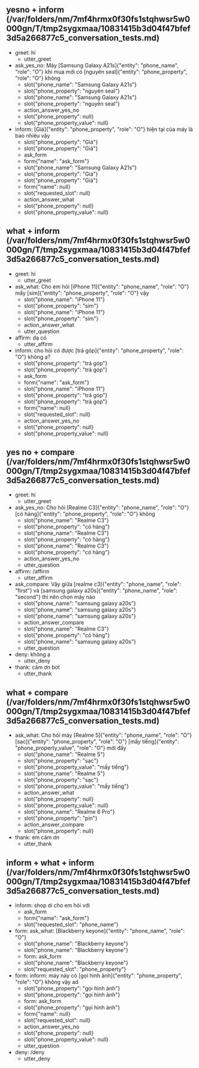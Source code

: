 ## yesno + inform (/var/folders/nm/7mf4hrmx0f30fs1stqhwsr5w0000gn/T/tmp2sygxmaa/10831415b3d04f47bfef3d5a266877c5_conversation_tests.md)
* greet: hi
    - utter_greet
* ask_yes_no: Máy [Samsung Galaxy A21s]{"entity": "phone_name", "role": "O"} khi mua mới có [nguyên seal]{"entity": "phone_property", "role": "O"} không
    - slot{"phone_name": "Samsung Galaxy A21s"}
    - slot{"phone_property": "nguyên seal"}
    - slot{"phone_name": "Samsung Galaxy A21s"}
    - slot{"phone_property": "nguyên seal"}
    - action_answer_yes_no
    - slot{"phone_property": null}
    - slot{"phone_property_value": null}
* inform: [Giá]{"entity": "phone_property", "role": "O"} hiện tại của máy là bao nhiêu vậy
    - slot{"phone_property": "Giá"}
    - slot{"phone_property": "Giá"}
    - ask_form
    - form{"name": "ask_form"}
    - slot{"phone_name": "Samsung Galaxy A21s"}
    - slot{"phone_property": "Giá"}
    - slot{"phone_property": "Giá"}
    - form{"name": null}
    - slot{"requested_slot": null}
    - action_answer_what   <!-- predicted: action_listen -->
    - slot{"phone_property": null}
    - slot{"phone_property_value": null}


## what + inform (/var/folders/nm/7mf4hrmx0f30fs1stqhwsr5w0000gn/T/tmp2sygxmaa/10831415b3d04f47bfef3d5a266877c5_conversation_tests.md)
* greet: hi
    - utter_greet
* ask_what: Cho em hỏi [iPhone 11]{"entity": "phone_name", "role": "O"} mấy [sim]{"entity": "phone_property", "role": "O"} vậy
    - slot{"phone_name": "iPhone 11"}
    - slot{"phone_property": "sim"}
    - slot{"phone_name": "iPhone 11"}
    - slot{"phone_property": "sim"}
    - action_answer_what
    - utter_question   <!-- predicted: action_listen -->
* affirm: dạ có
    - utter_affirm
* inform: cho hỏi có được [trả góp]{"entity": "phone_property", "role": "O"} không ạ?
    - slot{"phone_property": "trả góp"}
    - slot{"phone_property": "trả góp"}
    - ask_form
    - form{"name": "ask_form"}
    - slot{"phone_name": "iPhone 11"}
    - slot{"phone_property": "trả góp"}
    - slot{"phone_property": "trả góp"}
    - form{"name": null}
    - slot{"requested_slot": null}
    - action_answer_yes_no   <!-- predicted: action_listen -->
    - slot{"phone_property": null}
    - slot{"phone_property_value": null}


## yes no + compare (/var/folders/nm/7mf4hrmx0f30fs1stqhwsr5w0000gn/T/tmp2sygxmaa/10831415b3d04f47bfef3d5a266877c5_conversation_tests.md)
* greet: hi
    - utter_greet
* ask_yes_no: Cho hỏi [Realme C3]{"entity": "phone_name", "role": "O"} [có hàng]{"entity": "phone_property", "role": "O"} không
    - slot{"phone_name": "Realme C3"}
    - slot{"phone_property": "có hàng"}
    - slot{"phone_name": "Realme C3"}
    - slot{"phone_property": "có hàng"}
    - slot{"phone_name": "Realme C3"}
    - slot{"phone_property": "có hàng"}
    - action_answer_yes_no
    - utter_question   <!-- predicted: action_listen -->
* affirm: /affirm
    - utter_affirm
* ask_compare: Vậy giữa [realme c3]{"entity": "phone_name", "role": "first"} và [samsung galaxy a20s]{"entity": "phone_name", "role": "second"} thì nên chọn máy nào
    - slot{"phone_name": "samsung galaxy a20s"}
    - slot{"phone_name": "samsung galaxy a20s"}
    - slot{"phone_name": "samsung galaxy a20s"}
    - action_answer_compare
    - slot{"phone_name": "Realme C3"}
    - slot{"phone_property": "có hàng"}
    - slot{"phone_name": "samsung galaxy a20s"}
    - utter_question   <!-- predicted: action_listen -->
* deny: không ạ
    - utter_deny
* thank: cảm ơn bot
    - utter_thank


## what + compare (/var/folders/nm/7mf4hrmx0f30fs1stqhwsr5w0000gn/T/tmp2sygxmaa/10831415b3d04f47bfef3d5a266877c5_conversation_tests.md)
* ask_what: Cho hỏi máy [Realme 5]{"entity": "phone_name", "role": "O"} [sạc]{"entity": "phone_property", "role": "O"} [mấy tiếng]{"entity": "phone_property_value", "role": "O"} mới đầy
    - slot{"phone_name": "Realme 5"}
    - slot{"phone_property": "sạc"}
    - slot{"phone_property_value": "mấy tiếng"}
    - slot{"phone_name": "Realme 5"}
    - slot{"phone_property": "sạc"}
    - slot{"phone_property_value": "mấy tiếng"}
    - action_answer_what
    - slot{"phone_property": null}
    - slot{"phone_property_value": null}
    - slot{"phone_name": "Realme 6 Pro"}
    - slot{"phone_property": "pin"}
    - action_answer_compare   <!-- predicted: action_listen -->
    - slot{"phone_property": null}
* thank: em cảm ơn
    - utter_thank


## inform + what + inform (/var/folders/nm/7mf4hrmx0f30fs1stqhwsr5w0000gn/T/tmp2sygxmaa/10831415b3d04f47bfef3d5a266877c5_conversation_tests.md)
* inform: shop ơi cho em hỏi với
    - ask_form
    - form{"name": "ask_form"}
    - slot{"requested_slot": "phone_name"}
* form: ask_what: [Blackberry keyone]{"entity": "phone_name", "role": "O"}
    - slot{"phone_name": "Blackberry keyone"}
    - slot{"phone_name": "Blackberry keyone"}
    - form: ask_form
    - slot{"phone_name": "Blackberry keyone"}
    - slot{"requested_slot": "phone_property"}
* form: inform: máy này có [gọi hình ảnh]{"entity": "phone_property", "role": "O"} không vậy ad
    - slot{"phone_property": "gọi hình ảnh"}
    - slot{"phone_property": "gọi hình ảnh"}
    - form: ask_form
    - slot{"phone_property": "gọi hình ảnh"}
    - form{"name": null}
    - slot{"requested_slot": null}
    - action_answer_yes_no   <!-- predicted: action_listen -->
    - slot{"phone_property": null}
    - slot{"phone_property_value": null}
    - utter_question
* deny: /deny
    - utter_deny


